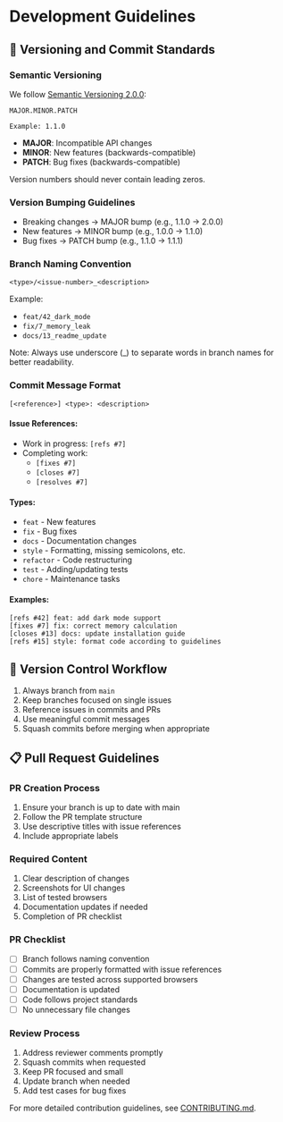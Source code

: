 # Development Guidelines

## 📝 Versioning and Commit Standards

### Semantic Versioning
We follow [Semantic Versioning 2.0.0](https://semver.org/):

```
MAJOR.MINOR.PATCH

Example: 1.1.0
```

- **MAJOR**: Incompatible API changes
- **MINOR**: New features (backwards-compatible)
- **PATCH**: Bug fixes (backwards-compatible)

Version numbers should never contain leading zeros.

### Version Bumping Guidelines
- Breaking changes -> MAJOR bump (e.g., 1.1.0 -> 2.0.0)
- New features -> MINOR bump (e.g., 1.0.0 -> 1.1.0)
- Bug fixes -> PATCH bump (e.g., 1.1.0 -> 1.1.1)

### Branch Naming Convention
```
<type>/<issue-number>_<description>
```

Example:
- `feat/42_dark_mode`
- `fix/7_memory_leak`
- `docs/13_readme_update`

Note: Always use underscore (_) to separate words in branch names for better readability.

### Commit Message Format
```
[<reference>] <type>: <description>
```

#### Issue References:
- Work in progress: `[refs #7]`
- Completing work: 
  - `[fixes #7]`
  - `[closes #7]`
  - `[resolves #7]`

#### Types:
- `feat` - New features
- `fix` - Bug fixes
- `docs` - Documentation changes
- `style` - Formatting, missing semicolons, etc.
- `refactor` - Code restructuring
- `test` - Adding/updating tests
- `chore` - Maintenance tasks

#### Examples:
```
[refs #42] feat: add dark mode support
[fixes #7] fix: correct memory calculation
[closes #13] docs: update installation guide
[refs #15] style: format code according to guidelines
```

## 🔄 Version Control Workflow

1. Always branch from `main`
2. Keep branches focused on single issues
3. Reference issues in commits and PRs
4. Use meaningful commit messages
5. Squash commits before merging when appropriate

## 📋 Pull Request Guidelines

### PR Creation Process
1. Ensure your branch is up to date with main
2. Follow the PR template structure
3. Use descriptive titles with issue references
4. Include appropriate labels

### Required Content
1. Clear description of changes
2. Screenshots for UI changes
3. List of tested browsers
4. Documentation updates if needed
5. Completion of PR checklist

### PR Checklist
- [ ] Branch follows naming convention
- [ ] Commits are properly formatted with issue references
- [ ] Changes are tested across supported browsers
- [ ] Documentation is updated
- [ ] Code follows project standards
- [ ] No unnecessary file changes

### Review Process
1. Address reviewer comments promptly
2. Squash commits when requested
3. Keep PR focused and small
4. Update branch when needed
5. Add test cases for bug fixes

For more detailed contribution guidelines, see [CONTRIBUTING.md](../CONTRIBUTING.md).
